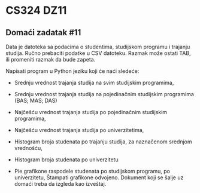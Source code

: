 # CS324 DZ11

## Domaći zadatak #11

Data je datoteka sa podacima o studentima, studijskom programu i trajanju studija. Ručno prebaciti podatke u CSV datoteku. Razmak može ostati TAB, ili promeniti razmak da bude zapeta.

Napisati program u Python jeziku koji će naći sledeće:

* Srednju vrednost trajanja studija na svim studijskim programima,

* Srednju vrednost trajanja studija na pojedinačnim studijskim programima (BAS; MAS; DAS)

* Najčešću vrednost trajanja studija po pojedinačnim studijskim programima,

* Najčešću vrednost trajanja studija po univerzitetima,

* Histogram broja studenata po trajanju studija, za naznačenom srednjom vrednošću,

* Histogram broja studenata po univerzitetu

* Pie grafikone raspodele studenata po studijskom programu, po univerzitetu, Štampati grafikone odvojeno. Dokument koji se šalje uz domaći treba da izgleda kao izveštaj.